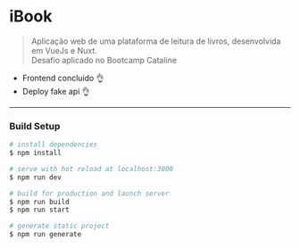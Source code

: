 # iBook

> Aplicação web de uma plataforma de leitura de livros, desenvolvida em VueJs e Nuxt.<br>
> Desafio aplicado no Bootcamp Cataline

- Frontend concluido :ok_hand:
- Deploy fake api :ok_hand:

---

### Build Setup

```bash
# install dependencies
$ npm install

# serve with hot reload at localhost:3000
$ npm run dev

# build for production and launch server
$ npm run build
$ npm run start

# generate static project
$ npm run generate
```
